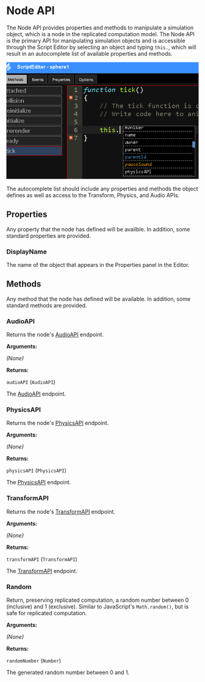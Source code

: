 # Node API

The Node API provides properties and methods to manipulate a simulation object, which is a node in the replicated computation model.  The Node API is the primary API for manipulating simulation objects and is accessible through the Script Editor by selecting an object and typing `this.`, which will result in an autocomplete list of available properties and methods.  

![Autocomplete](images/autocomplete.png)

The autocomplete list should include any properties and methods the object defines as well as access to the Transform, Physics, and Audio APIs.

## Properties

Any property that the node has defined will be availble.  In addition, some standard properties are provided.

### DisplayName

The name of the object that appears in the Properties panel in the Editor.

## Methods

Any method that the node has defined will be available.  In addition, some standard methods are provided.

### AudioAPI

Returns the node's [AudioAPI](AudioAPI "Audio API") endpoint.

**Arguments:**

*(None)*

**Returns:**

`audioAPI` (`AudioAPI`)

The [AudioAPI](AudioAPI "Audio API") endpoint.

### PhysicsAPI

Returns the node's [PhysicsAPI](PhysicsAPI "Physics API") endpoint.

**Arguments:**

*(None)*

**Returns:**

`physicsAPI` (`PhysicsAPI`)

The [PhysicsAPI](PhysicsAPI "Physics API") endpoint.

### TransformAPI

Returns the node's [TransformAPI](TransformAPI "Transform API") endpoint.

**Arguments:**

*(None)*

**Returns:**

`transformAPI` (`TransformAPI`)

The [TransformAPI](TransformAPI "Transform API") endpoint.

### Random

Return, preserving replicated computation, a random number between 0 (inclusive) and 1 (exclusive).  Similar to JavaScript's `Math.random()`, but is safe for replicated computation.

**Arguments:**

*(None)*

**Returns:**

`randomNumber` (`Number`)

The generated random number between 0 and 1.
